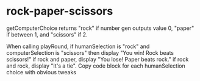 # rock-paper-scissors
getComputerChoice returns "rock" if number gen outputs value 0, "paper" if between 1, and "scissors" if 2.

When calling playRound, if humanSelection is "rock" and computerSelection is "scissors" then display "You win! Rock beats scissors!" if rock and paper, display "You lose! Paper beats rock." if rock and rock, display "It's a tie". Copy code block for each humanSelection choice with obvious tweaks